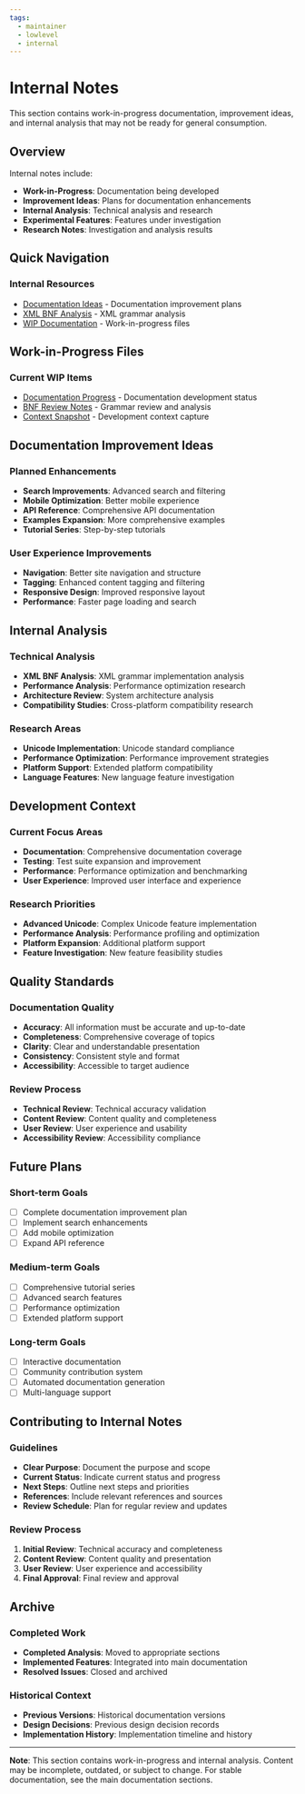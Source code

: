 ```yaml
---
tags:
  - maintainer
  - lowlevel
  - internal
---
```


# Internal Notes

This section contains work-in-progress documentation, improvement ideas, and internal analysis that may not be ready for general consumption.

## Overview

Internal notes include:
- **Work-in-Progress**: Documentation being developed
- **Improvement Ideas**: Plans for documentation enhancements
- **Internal Analysis**: Technical analysis and research
- **Experimental Features**: Features under investigation
- **Research Notes**: Investigation and analysis results

## Quick Navigation

### Internal Resources
- [Documentation Ideas](DOCS_IMPROVEMENT_IDEAS.md) - Documentation improvement plans
- [XML BNF Analysis](xml_bnf_analysis.md) - XML grammar analysis
- [WIP Documentation](WIP/) - Work-in-progress files

## Work-in-Progress Files

### Current WIP Items
- [Documentation Progress](WIP/documentation_progress.md) - Documentation development status
- [BNF Review Notes](WIP/bnf_review_notes.md) - Grammar review and analysis
- [Context Snapshot](WIP/WIP_context_snapshot.md) - Development context capture

## Documentation Improvement Ideas

### Planned Enhancements
- **Search Improvements**: Advanced search and filtering
- **Mobile Optimization**: Better mobile experience
- **API Reference**: Comprehensive API documentation
- **Examples Expansion**: More comprehensive examples
- **Tutorial Series**: Step-by-step tutorials

### User Experience Improvements
- **Navigation**: Better site navigation and structure
- **Tagging**: Enhanced content tagging and filtering
- **Responsive Design**: Improved responsive layout
- **Performance**: Faster page loading and search

## Internal Analysis

### Technical Analysis
- **XML BNF Analysis**: XML grammar implementation analysis
- **Performance Analysis**: Performance optimization research
- **Architecture Review**: System architecture analysis
- **Compatibility Studies**: Cross-platform compatibility research

### Research Areas
- **Unicode Implementation**: Unicode standard compliance
- **Performance Optimization**: Performance improvement strategies
- **Platform Support**: Extended platform compatibility
- **Language Features**: New language feature investigation

## Development Context

### Current Focus Areas
- **Documentation**: Comprehensive documentation coverage
- **Testing**: Test suite expansion and improvement
- **Performance**: Performance optimization and benchmarking
- **User Experience**: Improved user interface and experience

### Research Priorities
- **Advanced Unicode**: Complex Unicode feature implementation
- **Performance Analysis**: Performance profiling and optimization
- **Platform Expansion**: Additional platform support
- **Feature Investigation**: New feature feasibility studies

## Quality Standards

### Documentation Quality
- **Accuracy**: All information must be accurate and up-to-date
- **Completeness**: Comprehensive coverage of topics
- **Clarity**: Clear and understandable presentation
- **Consistency**: Consistent style and format
- **Accessibility**: Accessible to target audience

### Review Process
- **Technical Review**: Technical accuracy validation
- **Content Review**: Content quality and completeness
- **User Review**: User experience and usability
- **Accessibility Review**: Accessibility compliance

## Future Plans

### Short-term Goals
- [ ] Complete documentation improvement plan
- [ ] Implement search enhancements
- [ ] Add mobile optimization
- [ ] Expand API reference

### Medium-term Goals
- [ ] Comprehensive tutorial series
- [ ] Advanced search features
- [ ] Performance optimization
- [ ] Extended platform support

### Long-term Goals
- [ ] Interactive documentation
- [ ] Community contribution system
- [ ] Automated documentation generation
- [ ] Multi-language support

## Contributing to Internal Notes

### Guidelines
- **Clear Purpose**: Document the purpose and scope
- **Current Status**: Indicate current status and progress
- **Next Steps**: Outline next steps and priorities
- **References**: Include relevant references and sources
- **Review Schedule**: Plan for regular review and updates

### Review Process
1. **Initial Review**: Technical accuracy and completeness
2. **Content Review**: Content quality and presentation
3. **User Review**: User experience and accessibility
4. **Final Approval**: Final review and approval

## Archive

### Completed Work
- **Completed Analysis**: Moved to appropriate sections
- **Implemented Features**: Integrated into main documentation
- **Resolved Issues**: Closed and archived

### Historical Context
- **Previous Versions**: Historical documentation versions
- **Design Decisions**: Previous design decision records
- **Implementation History**: Implementation timeline and history

---

**Note**: This section contains work-in-progress and internal analysis. Content may be incomplete, outdated, or subject to change. For stable documentation, see the main documentation sections. 